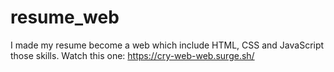 # resume_web
I made my resume become a web which include HTML, CSS and JavaScript those skills.
Watch this one:
https://cry-web-web.surge.sh/
